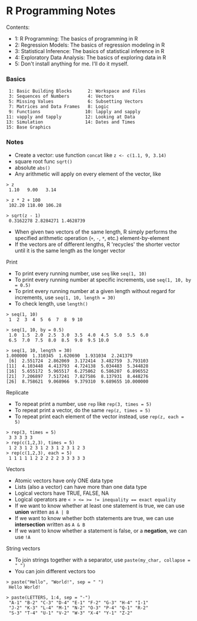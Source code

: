 # R Programming Notes

Contents: 

* 1: R Programming: The basics of programming in R
* 2: Regression Models: The basics of regression modeling in R
* 3: Statistical Inference: The basics of statistical inference in R
* 4: Exploratory Data Analysis: The basics of exploring data in R
* 5: Don't install anything for me. I'll do it myself.

### Basics

```
 1: Basic Building Blocks      2: Workspace and Files     
 3: Sequences of Numbers       4: Vectors                 
 5: Missing Values             6: Subsetting Vectors      
 7: Matrices and Data Frames   8: Logic                   
 9: Functions                 10: lapply and sapply       
11: vapply and tapply         12: Looking at Data         
13: Simulation                14: Dates and Times         
15: Base Graphics        
```

### Notes 

* Create a vector: use function `concat` like `z <- c(1.1, 9, 3.14)`
* square root func `sqrt()`
* absolute `abs()`
* Any arithmetic will apply on every element of the vector, like 

```
> z 
 1.10   9.00   3.14
 
> z * 2 + 100 
 102.20 118.00 106.28
 
> sqrt(z - 1)
 0.3162278 2.8284271 1.4628739
```
* When given two vectors of the same length, R simply performs the specified arithmetic operation (`+`, `-`, `*`, etc.) element-by-element
* If the vectors are of different lengths, R 'recycles' the shorter vector until it is the same length as the longer vector

Print 

* To print every running number, use `seq` like `seq(1, 10)`
* To print every running number at specific increments, use `seq(1, 10, by = 0.5)`
* To print every running number at a given length without regard for increments, use `seq(1, 10, length = 30)`
* To check length, use `length()`

```
> seq(1, 10) 1  2  3  4  5  6  7  8  9 10

> seq(1, 10, by = 0.5) 1.0  1.5  2.0  2.5  3.0  3.5  4.0  4.5  5.0  5.5  6.0 6.5  7.0  7.5  8.0  8.5  9.0  9.5 10.0

> seq(1, 10, length = 30)
1.000000  1.310345  1.620690  1.931034  2.241379 [6]  2.551724  2.862069  3.172414  3.482759  3.793103[11]  4.103448  4.413793  4.724138  5.034483  5.344828[16]  5.655172  5.965517  6.275862  6.586207  6.896552[21]  7.206897  7.517241  7.827586  8.137931  8.448276[26]  8.758621  9.068966  9.379310  9.689655 10.000000
```


Replicate 

* To repeat print a number, use `rep` like `rep(3, times = 5)` 
* To repeat print a vector, do the same `rep(z, times = 5)`
* To repeat print each element of the vector instead, use `rep(z, each = 5)`

```
> rep(3, times = 5)
 3 3 3 3 3 
> rep(c(1,2,3), times = 5)
 1 2 3 1 2 3 1 2 3 1 2 3 1 2 3 
> rep(c(1,2,3), each = 5)
 1 1 1 1 1 2 2 2 2 2 3 3 3 3 3 
```

Vectors

* Atomic vectors have only ONE data type
* Lists (also a vector) can have more than one data type 
* Logical vectors have TRUE, FALSE, NA 
* Logical operators are `< > <= >= != inequality == exact equality`
* If we want to know whether at least one statement is true, we can use **union** written as `A | B` 
* If we want to know whether both statements are true, we can use **intersection** written as `A & B`
* If we want to know whether a statement is false, or a **negation**, we can use `!A`

String vectors 

* To join strings together with a separator, use `paste(my_char, collapse = " ")`
* You can join different vectors too 

```
> paste("Hello", "World!", sep = " ")
 Hello World! 

> paste(LETTERS, 1:4, sep = "-") "A-1" "B-2" "C-3" "D-4" "E-1" "F-2" "G-3" "H-4" "I-1" "J-2" "K-3" "L-4" "M-1" "N-2" "O-3" "P-4" "Q-1" "R-2" "S-3" "T-4" "U-1" "V-2" "W-3" "X-4" "Y-1" "Z-2" 
```
